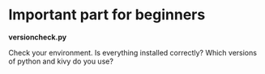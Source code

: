 # Important part for beginners

**versioncheck.py**

Check your environment. Is everything installed correctly? Which versions of python and kivy do you use?
